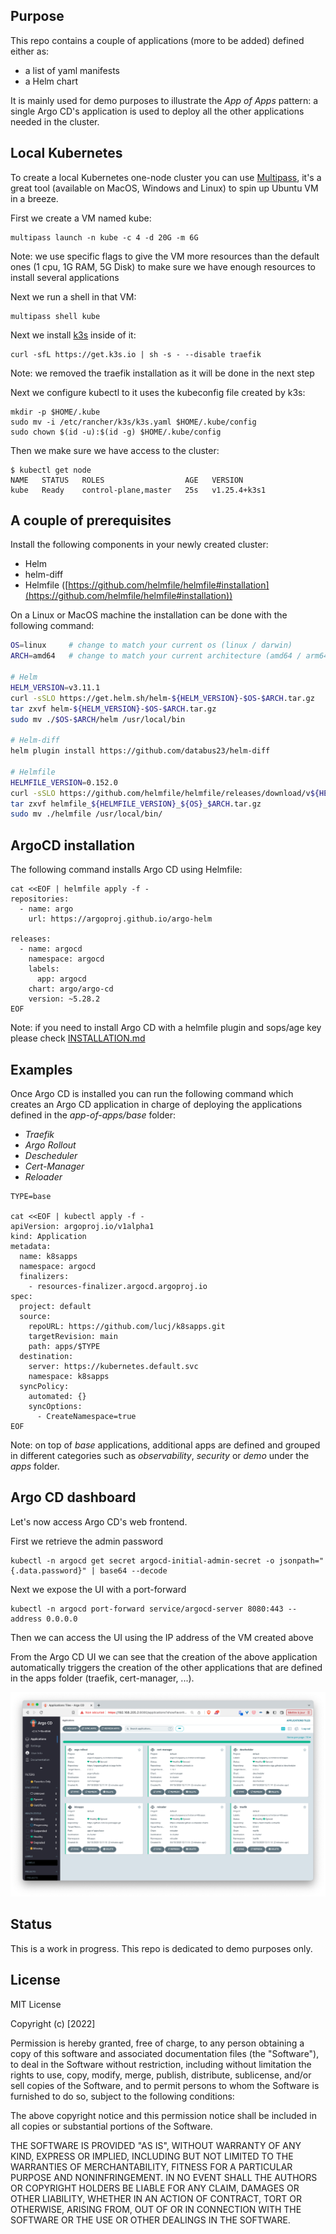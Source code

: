 ## Purpose

This repo contains a couple of applications (more to be added) defined either as:
- a list of yaml manifests
- a Helm chart

It is mainly used for demo purposes to illustrate the *App of Apps* pattern: a single Argo CD's application is used to deploy all the other applications needed in the cluster.

## Local Kubernetes

To create a local Kubernetes one-node cluster you can use [Multipass](https://multipass.run), it's a great tool (available on MacOS, Windows and Linux) to spin up Ubuntu VM in a breeze. 

First we create a VM named kube:

```
multipass launch -n kube -c 4 -d 20G -m 6G
```

Note: we use specific flags to give the VM more resources than the default ones (1 cpu, 1G RAM, 5G Disk) to make sure we have enough resources to install several applications

Next we run a shell in that VM:

```
multipass shell kube
```

Next we install [k3s](https://k3s.io) inside of it:

```
curl -sfL https://get.k3s.io | sh -s - --disable traefik
```

Note: we removed the traefik installation as it will be done in the next step

Next we configure kubectl to it uses the kubeconfig file created by k3s:

```
mkdir -p $HOME/.kube
sudo mv -i /etc/rancher/k3s/k3s.yaml $HOME/.kube/config
sudo chown $(id -u):$(id -g) $HOME/.kube/config
```

Then we make sure we have access to the cluster:

```
$ kubectl get node
NAME   STATUS   ROLES                  AGE   VERSION
kube   Ready    control-plane,master   25s   v1.25.4+k3s1
```

## A couple of prerequisites

Install the following components in your newly created cluster:
- Helm
- helm-diff
- Helmfile ([https://github.com/helmfile/helmfile#installation](https://github.com/helmfile/helmfile#installation))

On a Linux or MacOS machine the installation can be done with the following command:

```sh
OS=linux     # change to match your current os (linux / darwin)
ARCH=amd64   # change to match your current architecture (amd64 / arm64)

# Helm
HELM_VERSION=v3.11.1
curl -sSLO https://get.helm.sh/helm-${HELM_VERSION}-$OS-$ARCH.tar.gz
tar zxvf helm-${HELM_VERSION}-$OS-$ARCH.tar.gz
sudo mv ./$OS-$ARCH/helm /usr/local/bin

# Helm-diff
helm plugin install https://github.com/databus23/helm-diff

# Helmfile
HELMFILE_VERSION=0.152.0
curl -sSLO https://github.com/helmfile/helmfile/releases/download/v${HELMFILE_VERSION}/helmfile_${HELMFILE_VERSION}_${OS}_$ARCH.tar.gz
tar zxvf helmfile_${HELMFILE_VERSION}_${OS}_$ARCH.tar.gz
sudo mv ./helmfile /usr/local/bin/
```

## ArgoCD installation

The following command installs Argo CD using Helmfile:

```
cat <<EOF | helmfile apply -f -
repositories:
  - name: argo
    url: https://argoproj.github.io/argo-helm

releases:
  - name: argocd
    namespace: argocd
    labels:
      app: argocd
    chart: argo/argo-cd
    version: ~5.28.2
EOF
```

Note: if you need to install Argo CD with a helmfile plugin and sops/age key please check [INSTALLATION.md](./INSTALLATION.md)

## Examples

Once Argo CD is installed you can run the following command which creates an Argo CD application in charge of deploying the  applications defined in the *app-of-apps/base* folder:
- *Traefik*
- *Argo Rollout*
- *Descheduler*
- *Cert-Manager*
- *Reloader*

```
TYPE=base

cat <<EOF | kubectl apply -f -
apiVersion: argoproj.io/v1alpha1
kind: Application
metadata:
  name: k8sapps
  namespace: argocd
  finalizers:
    - resources-finalizer.argocd.argoproj.io
spec:
  project: default
  source:
    repoURL: https://github.com/lucj/k8sapps.git
    targetRevision: main
    path: apps/$TYPE
  destination:
    server: https://kubernetes.default.svc
    namespace: k8sapps
  syncPolicy:
    automated: {}
    syncOptions:
      - CreateNamespace=true
EOF
```

Note: on top of *base* applications, additional apps are defined and grouped in different categories such as *observability*, *security* or *demo* under the *apps* folder.

## Argo CD dashboard

Let's now access Argo CD's web frontend.

First we retrieve the admin password

```
kubectl -n argocd get secret argocd-initial-admin-secret -o jsonpath="{.data.password}" | base64 --decode
```

Next we expose the UI with a port-forward

```
kubectl -n argocd port-forward service/argocd-server 8080:443 --address 0.0.0.0
```

Then we can access the UI using the IP address of the VM created above

From the Argo CD UI we can see that the creation of the above application automatically triggers the creation of the other applications that are defined in the apps folder (traefik, cert-manager, ...).

![Argo CD](./images/argocd.png)

## Status

This is a work in progress. This repo is dedicated to demo purposes only.

## License

MIT License

Copyright (c) [2022]

Permission is hereby granted, free of charge, to any person obtaining a copy
of this software and associated documentation files (the "Software"), to deal
in the Software without restriction, including without limitation the rights
to use, copy, modify, merge, publish, distribute, sublicense, and/or sell
copies of the Software, and to permit persons to whom the Software is
furnished to do so, subject to the following conditions:

The above copyright notice and this permission notice shall be included in all
copies or substantial portions of the Software.

THE SOFTWARE IS PROVIDED "AS IS", WITHOUT WARRANTY OF ANY KIND, EXPRESS OR
IMPLIED, INCLUDING BUT NOT LIMITED TO THE WARRANTIES OF MERCHANTABILITY,
FITNESS FOR A PARTICULAR PURPOSE AND NONINFRINGEMENT. IN NO EVENT SHALL THE
AUTHORS OR COPYRIGHT HOLDERS BE LIABLE FOR ANY CLAIM, DAMAGES OR OTHER
LIABILITY, WHETHER IN AN ACTION OF CONTRACT, TORT OR OTHERWISE, ARISING FROM,
OUT OF OR IN CONNECTION WITH THE SOFTWARE OR THE USE OR OTHER DEALINGS IN THE
SOFTWARE.
